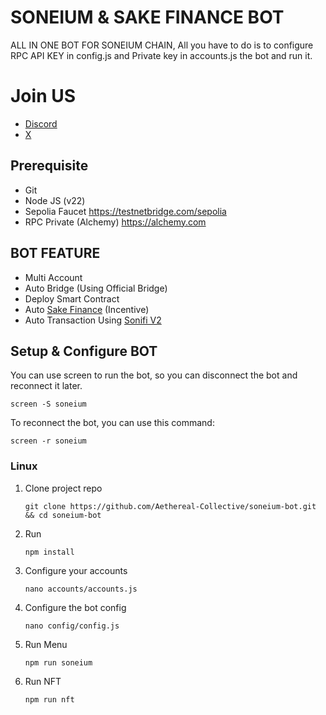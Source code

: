 # SONEIUM & SAKE FINANCE BOT
ALL IN ONE BOT FOR SONEIUM CHAIN, All you have to do is to configure RPC API KEY in config.js and Private key in accounts.js the bot and run it.

# Join US
- [Discord](https://discord.gg/aethereal)
- [X](https://x.com/aethereal_co)

## Prerequisite
- Git
- Node JS (v22)
- Sepolia Faucet https://testnetbridge.com/sepolia
- RPC Private (Alchemy) https://alchemy.com

## BOT FEATURE
- Multi Account 
- Auto Bridge (Using Official Bridge)
- Deploy Smart Contract
- Auto [Sake Finance](https://x.com/sakefinance) (Incentive)
- Auto Transaction Using [Sonifi V2](https://x.com/SoneFi_xyz)


## Setup & Configure BOT
You can use screen to run the bot, so you can disconnect the bot and reconnect it later.
```
screen -S soneium
```

To reconnect the bot, you can use this command:
```
screen -r soneium
```

### Linux
1. Clone project repo
   ```
   git clone https://github.com/Aethereal-Collective/soneium-bot.git && cd soneium-bot
   ```
2. Run
   ```
   npm install
   ```
4. Configure your accounts
   ```
   nano accounts/accounts.js
   ```
5. Configure the bot config
    ```
   nano config/config.js
    ```
6. Run Menu
   ```
   npm run soneium
   ```
7. Run NFT
   ```
   npm run nft
   ```
